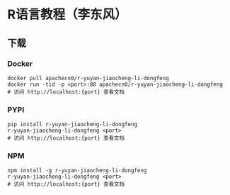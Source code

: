 # R语言教程（李东风）

## 下载

### Docker

```
docker pull apachecn0/r-yuyan-jiaocheng-li-dongfeng
docker run -tid -p <port>:80 apachecn0/r-yuyan-jiaocheng-li-dongfeng
# 访问 http://localhost:{port} 查看文档
```

### PYPI

```
pip install r-yuyan-jiaocheng-li-dongfeng
r-yuyan-jiaocheng-li-dongfeng <port>
# 访问 http://localhost:{port} 查看文档
```

### NPM

```
npm install -g r-yuyan-jiaocheng-li-dongfeng
r-yuyan-jiaocheng-li-dongfeng <port>
# 访问 http://localhost:{port} 查看文档
```